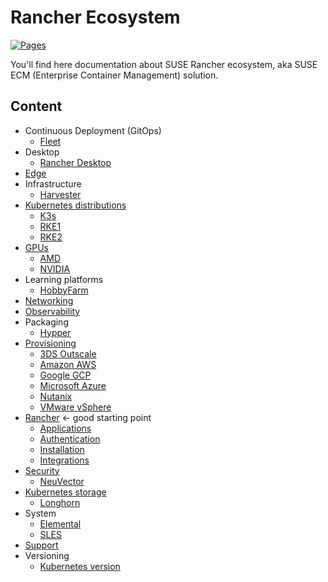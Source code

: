 # Rancher Ecosystem

[![Pages](https://github.com/devpro/rancher-ecosystem/actions/workflows/pages.yml/badge.svg)](https://github.com/devpro/rancher-ecosystem/actions/workflows/pages.yml)

You'll find here documentation about SUSE Rancher ecosystem, aka SUSE ECM (Enterprise Container Management) solution.

## Content

* Continuous Deployment (GitOps)
  * [Fleet](docs/fleet.md)
* Desktop
  * [Rancher Desktop](docs/rancher-desktop.md)
* [Edge](docs/edge.md)
* Infrastructure
  * [Harvester](docs/harvester.md)
* [Kubernetes distributions](docs/kubernetes-distributions.md)
  * [K3s](docs/k3s.md)
  * [RKE1](docs/rke.md)
  * [RKE2](docs/rke2.md)
* [GPUs](docs/gpu.md)
  * [AMD](docs/providers/amd.md)
  * [NVIDIA](docs/providers/nvidia.md)
* Learning platforms
  * [HobbyFarm](docs/hobbyfarm.md)
* [Networking](docs/networking.md)
* [Observability](docs/observability.md)
* Packaging
  * [Hypper](docs/hypper.md)
* [Provisioning](docs/provisioning.md)
  * [3DS Outscale](docs/providers/3ds-outscale.md)
  * [Amazon AWS](docs/providers/amazon-aws.md)
  * [Google GCP](docs/providers/google-gcp.md)
  * [Microsoft Azure](docs/providers/microsoft-azure.md)
  * [Nutanix](docs/providers/nutanix.md)
  * [VMware vSphere](docs/providers/wmware-vsphere.md)
* [Rancher](docs/rancher.md) ← good starting point
  * [Applications](docs/rancher-apps.md)
  * [Authentication](docs/rancher-authentication.md)
  * [Installation](docs/rancher-installation.md)
  * [Integrations](docs/rancher-integrations.md)
* [Security](docs/security.md)
  * [NeuVector](docs/neuvector.md)
* [Kubernetes storage](docs/kubernetes-storage.md)
  * [Longhorn](docs/longhorn.md)
* System
  * [Elemental](docs/elemental.md)
  * [SLES](docs/sles.md)
* [Support](docs/support.md)
* Versioning
  * [Kubernetes version](docs/kubernetes-versions.md)
